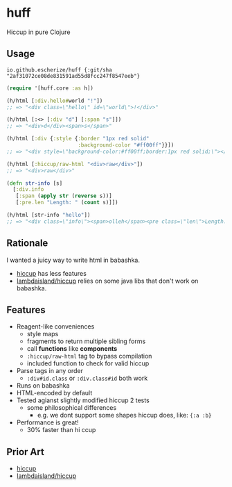 # huff

Hiccup in pure Clojure

## Usage

`io.github.escherize/huff {:git/sha "2af31072ce08de831591ad55d8fcc247f8547eeb"}`

``` clojure
(require '[huff.core :as h])

(h/html [:div.hello#world "!"])
;; => "<div class=\"hello\" id=\"world\">!</div>"

(h/html [:<> [:div "d"] [:span "s"]])
;; => "<div>d</div><span>s</span>"

(h/html [:div {:style {:border "1px red solid"
                       :background-color "#ff00ff"}}])
;; => "<div style=\"background-color:#ff00ff;border:1px red solid;\"></div>"

(h/html [:hiccup/raw-html "<div>raw</div>"])
;; => "<div>raw</div>"

(defn str-info [s]
  [:div.info
   [:span (apply str (reverse s))]
   [:pre.len "Length: " (count s)]])

(h/html [str-info "hello"])
;; => "<div class=\"info\"><span>olleh</span><pre class=\"len\">Length: 5</pre></div>"
```

## Rationale

I wanted a juicy way to write html in babashka.

- [hiccup](https://github.com/weavejester/hiccup) has less features
- [lambdaisland/hiccup](https://github.com/lambdaisland/hiccup) relies on some java libs that don't work on babashka.

## Features

- Reagent-like conveniences
  - style maps
  - fragments to return multiple sibling forms
  - call **functions** like **components**
   - `:hiccup/raw-html` tag to bypass compilation
  - included function to check for valid hiccup
- Parse tags in any order
  - `:div#id.class` or `:div.class#id` both work
- Runs on babashka
- HTML-encoded by default
- Tested agianst slightly modified hiccup 2 tests
  - some philosophical differences
    - e.g. we dont support some shapes hiccup does, like: `{:a :b}`
- Performance is great!
  - 30% faster than hi
ccup

## Prior Art

- [hiccup](https://github.com/weavejester/hiccup)
- [lambdaisland/hiccup](https://github.com/lambdaisland/hiccup)
